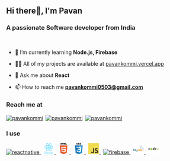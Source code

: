 ## Hi there👋, I'm Pavan
### A passionate Software developer from India
</br>

- 🌱 I’m currently learning **Node.js, Firebase**

- 👨‍💻 All of my projects are available at [pavankommi.vercel.app](pavankommi.vercel.app)

- 💬 Ask me about **React**

- 📫 How to reach me **pavankommi0503@gmail.com**

### Reach me at
<p align="left">
<a href="https://linkedin.com/in/pavankommi" target="blank"><img align="center" src="https://raw.githubusercontent.com/FortAwesome/Font-Awesome/96cafbd73ec4339b8c73c36673ce1518db82cc5c/svgs/brands/linkedin.svg" alt="pavankommi" height="30" width="30" /></a>&thinsp;
<a href="https://instagram.com/pavankommi" target="blank"><img align="center" src="https://raw.githubusercontent.com/FortAwesome/Font-Awesome/96cafbd73ec4339b8c73c36673ce1518db82cc5c/svgs/brands/instagram.svg" alt="pavankommi" height="30" width="30" /></a>&thinsp;
<a href="https://stackoverflow.com/users/pavankommi" target="blank"><img align="center" src="https://raw.githubusercontent.com/FortAwesome/Font-Awesome/96cafbd73ec4339b8c73c36673ce1518db82cc5c/svgs/brands/stack-overflow.svg" alt="pavankommi" height="30" width="30" /></a>
</p>

<h3 align="left">I use</h3>
<p align="left">
    <a href="https://reactnative.dev/" target="_blank" rel="noreferrer"> <img src="https://reactnative.dev/img/header_logo.svg" alt="reactnative" height="30" width="30" /> </a>&thinsp;
    <a href="https://reactjs.org/" target="_blank" rel="noreferrer"> <img src="https://raw.githubusercontent.com/devicons/devicon/master/icons/react/react-original-wordmark.svg" alt="react" height="30" width="30" /> </a>&thinsp;
    <a href="https://www.w3.org/html/" target="_blank" rel="noreferrer"> <img src="https://raw.githubusercontent.com/devicons/devicon/master/icons/html5/html5-original-wordmark.svg" alt="html5" height="30" width="30" /> </a>&thinsp;
    <a href="https://www.w3schools.com/css/" target="_blank" rel="noreferrer"> <img src="https://raw.githubusercontent.com/devicons/devicon/master/icons/css3/css3-original-wordmark.svg" alt="css3" height="30" width="30" /> </a>&thinsp;
    <a href="https://developer.mozilla.org/en-US/docs/Web/JavaScript" target="_blank" rel="noreferrer">
        <img src="https://raw.githubusercontent.com/devicons/devicon/master/icons/javascript/javascript-original.svg" alt="javascript" height="30" width="30" />
    </a>&thinsp;
    <a href="https://firebase.google.com/" target="_blank" rel="noreferrer"> <img src="https://www.vectorlogo.zone/logos/firebase/firebase-icon.svg" alt="firebase" height="30" width="30" /> </a>&thinsp;
    <a href="https://www.mysql.com/" target="_blank" rel="noreferrer"> <img src="https://raw.githubusercontent.com/devicons/devicon/master/icons/mysql/mysql-original-wordmark.svg" alt="mysql" height="30" width="30" /> </a>&thinsp;
    <a href="https://nodejs.org" target="_blank" rel="noreferrer"> <img src="https://raw.githubusercontent.com/devicons/devicon/master/icons/nodejs/nodejs-original-wordmark.svg" alt="nodejs" height="30" width="30" /> </a>
</p>
